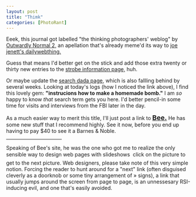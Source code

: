 ```yaml
---
layout: post
title: "Thimk"
categories: [PhotoRant]
---
```

Eeek, this journal got labelled "the thinking photographers' weblog" by <a href="http://radio.weblogs.com/0100278/2003/05/06.html#a465">Outwardly Normal 2,</a> an apellation that's already meme'd its way to <a title="joe jenett's dailywebthing" href="http://bulltown.com/radio/categories/dailywebthing/">joe jenett's dailywebthing.</a>

Guess that means I'd better get on the stick and add those extra twenty or thirty new entries to the <a href="/photo/strobeVolts.html">strobe information page,</a> huh.

Or maybe update the <a href="/searches.html">search dada page,</a> which is also fallling behind by several weeks. Looking at today's logs (how I noticed the link above), I find this lovely gem: <b>"instrucions how to make a homemade bomb."</b> I am <i>so</i> happy to know <i>that</i> search term gets you here. I'd better pencil-in some time for visits and interviews from the FBI later in the day.

As a much easier way to merit this title, I'll just post a link to <a href="http://www.beeflowers.com/"><font size="+1"><b>Bee.</b></font></a> He has some new stuff that I recommend highly. See it now, before you end up having to pay $40 to see it a Barnes &amp; Noble.

<hr width="30%" align="center" height="1">

Speaking of Bee's site, he was the one who got me to realize the only sensible way to design web pages with slideshows &#151; click on the picture to get to the next picture. Web designers, please take note of this very simple notion. Forcing the reader to hunt around for a "next" link (often disguised cleverly as a doorknob or some tiny arrangement of &raquo; signs), a link that usually jumps around the screen from page to page, is an unnessesary RSI-inducing evil, and one that's easily avoided.

